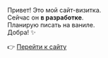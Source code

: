 Привет! Это мой сайт-визитка.  
Сейчас он **в разработке**.  
Планирую писать на ваниле.  
Добра! ✨

👉 [Перейти к сайту](https://olehouseproduction.github.io/summary)
